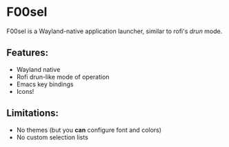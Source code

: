 # F00sel

F00sel is a Wayland-native application launcher, similar to rofi's
_drun_ mode.


## Features:

- Wayland native
- Rofi drun-like mode of operation
- Emacs key bindings
- Icons!


## Limitations:

- No themes (but you **can** configure font and colors)
- No custom selection lists
